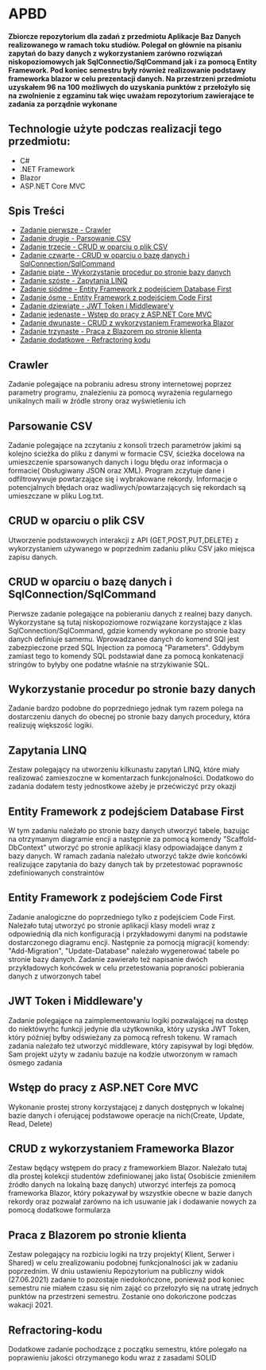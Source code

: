 # APBD
#### Zbiorcze repozytorium dla zadań z przedmiotu Aplikacje Baz Danych realizowanego w ramach toku studiów. Polegał on głównie na pisaniu zapytań do bazy danych z wykorzystaniem zarówno rozwiązań niskopoziomowych jak SqlConnectio/SqlCommand jak i za pomocą Entity Framework. Pod koniec semestru były również realizowanie podstawy frameworka blazor w celu prezentacji danych. Na przestrzeni przedmiotu uzyskałem 96 na 100 możliwych do uzyskania punktów z przełożyło się na zwolnienie z egzaminu tak więc uważam repozytorium zawierające te zadania za porządnie wykonane

## Technologie użyte podczas realizacji tego przedmiotu:
* C#
* .NET Framework
* Blazor
* ASP.NET Core MVC

## Spis Treści
* [Zadanie pierwsze - Crawler](#crawler)
* [Zadanie drugie - Parsowanie CSV](#parsowanie-csv)
* [Zadanie trzecie - CRUD w oparciu o plik CSV](#CRUD-w-oparciu-o-plik-CSV)
* [Zadanie czwarte - CRUD w oparciu o bazę danych i SqlConnection/SqlCommand](#CRUD-w-oparciu-o-bazę-danych-i-SqlConnection/SqlCommand)
* [Zadanie piąte - Wykorzystanie procedur po stronie bazy danych](#Wykorzystanie-procedur-po-stronie-bazy-danych)
* [Zadanie szóste - Zapytania LINQ](#Zapytania-LINQ)
* [Zadanie siódme - Entity Framework z podejściem Database First](#Entity-Framework-z-podejściem-Database-First)
* [Zadanie ósme - Entity Framework z podejściem Code First](#Entity-Framework-z-podejściem-Code-First)
* [Zadanie dziewiąte - JWT Token i Middleware\'y](#JWT-Token-i-Middleware\'y)
* [Zadanie jedenaste - Wstęp do pracy z ASP.NET Core MVC](#Wstęp-do-pracy-z-ASP.NET-Core-MVC)
* [Zadanie dwunaste - CRUD z wykorzystaniem Frameworka Blazor](#CRUD-z-wykorzystaniem-Frameworka-Blazor)
* [Zadanie trzynaste - Praca z Blazorem po stronie klienta](#Praca-z-Blazorem-po-stronie-klienta)
* [Zadanie dodatkowe - Refractoring kodu](#Refractoring-kodu)

## Crawler
Zadanie polegające na pobraniu adresu strony internetowej poprzez parametry programu, znalezieniu za pomocą wyrażenia regularnego unikalnych maili w źródle strony oraz wyświetleniu ich

## Parsowanie CSV
Zadanie polegające na zczytaniu z konsoli trzech parametrów jakimi są kolejno ścieżka do pliku z danymi w formacie CSV, ścieżka docelowa na umieszczenie sparsowanych danych i logu błędu oraz informacja o formacie( Obsługiwany JSON oraz XML). Program zczytuje dane i odfiltrowywuje powtarzające się i wybrakowane rekordy. Informacje o potencjalnych błędach oraz wadliwych/powtarzających się rekordach są umieszczane w pliku Log.txt.

## CRUD w oparciu o plik CSV
Utworzenie podstawowych interakcji z API (GET,POST,PUT,DELETE) z wykorzystaniem używanego w poprzednim zadaniu pliku CSV jako miejsca zapisu danych.

## CRUD w oparciu o bazę danych i SqlConnection/SqlCommand
Pierwsze zadanie polegające na pobieraniu danych z realnej bazy danych. Wykorzystane są tutaj niskopoziomowe rozwiązane korzystające z klas SqlConnection/SqlCommand, gdzie komendy wykonane po stronie bazy danych definiuje samemu. Wprowadzanee danych do komend SQl jest zabezpieczone przed SQL Injection za pomocą "Parameters". Gddybym zamiast tego to komendy SQL podstawiał dane za pomocą konkatenacji stringów to byłyby one podatne właśnie na strzykiwanie SQL.

## Wykorzystanie procedur po stronie bazy danych
Zadanie bardzo podobne do poprzedniego jednak tym razem polega na dostarczeniu danych do obecnej po stronie bazy danych procedury, która realizuję większość logiki.

## Zapytania LINQ
Zestaw polegający na utworzeniu kilkunastu zapytań LINQ, które miały realizować zamieszoczne w komentarzach funkcjonalności. Dodatkowo do zadania dodałem testy jednostkowe ażeby je przećwiczyć przy okazji

## Entity Framework z podejściem Database First
W tym zadaniu należało po stronie bazy danych utworzyć tabele, bazując na otrzymanym diagramie encji a następnie za pomocą komendy "Scaffold-DbContext" utworzyć po stronie aplikacji klasy odpowiadające danym z bazy danych. W ramach zadania należało utworzyć także dwie końcówki realizujące zapytania do bazy danych tak by przetestować poprawnośc zdefiniowanych constraintów

## Entity Framework z podejściem Code First
Zadanie analogiczne do poprzedniego tylko z podejściem Code First. Należało tutaj utworzyć po stronie aplikacji klasy modeli wraz z odpowiednią dla nich konfiguracją i przykładowymi danymi na podstawie dostarczonego diagramu encji. Następnie za pomocją migracji( komendy: "Add-Migration", "Update-Database" należało wygenerować tabele po stronie bazy danych. Zadanie zawierało też napisanie dwóch przykładowych końcówek w celu przetestowania popraności pobierania danych z utworzonych tabel

## JWT Token i Middleware\'y
Zadanie polegające na zaimplementowaniu logiki pozwalającej na dostęp do niektówyrhc funkcji jedynie dla użytkownika, który uzyska JWT Token, który później byłby odświeżany za pomocą refresh tokenu. W ramach zadania należało też utworzyć middleware, który zapisywał by logi błędów. Sam projekt użyty w zadaniu bazuje na kodzie utworzonym w ramach ósmego zadania

## Wstęp do pracy z ASP.NET Core MVC
Wykonanie prostej strony korzystającej z danych dostępnych w lokalnej bazie danych i oferującej podstawowe operacje na nich(Create, Update, Read, Delete)

## CRUD z wykorzystaniem Frameworka Blazor
Zestaw będący wstępem do pracy z frameworkiem Blazor. Należało tutaj dla prostej kolekcji studentów zdefiniowanej jako lista( Osobiście zmieniłem źródło danych na lokalną bazę danych) utworzyć interfejs za pomocą frameworka Blazor, który pokazywał by wszystkie obecne w bazie danych rekordy oraz pozwalał zarówno na ich usuwanie jak i dodawanie nowych za pomocą dodatkowe formularza

## Praca z Blazorem po stronie klienta
Zestaw polegający na rozbiciu logiki na trzy projekty( Klient, Serwer i Shared) w celu zrealizowaniu podobnej funkcjonalności jak w zadaniu poprzednim. W dniu ustawieniu Repozytorium na publiczny widok (27.06.2021) zadanie to pozostaje niedokończone, ponieważ pod koniec semestru nie miałem czasu się nim zająć co przełozyło się na utratę jednych punktów na przestrzeni semestru. Zostanie ono dokończone podczas wakacji 2021.

## Refractoring-kodu
Dodatkowe zadanie pochodzące z początku semestru, które polegało na poprawieniu jakości otrzymanego kodu wraz z zasadami SOLID
